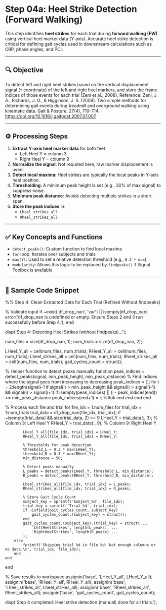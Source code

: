 # Step 04a: Heel Strike Detection (Forward Walking)

This step identifies **heel strikes** for each trial during **forward walking (FW)** using vertical heel marker data (Y-axis). Accurate heel strike detection is critical for defining gait cycles used in downstream calculations such as CRP, phase angles, and PCI.

---

## 🔍 Objective

To detect left and right heel strikes based on the vertical displacement signal (`Y` coordinate) of the left and right heel markers, and store the frame indices of those events for each trial (Zeni et al., 2008). 
Reference: Zeni, J. A., Richards, J. G., & Higginson, J. S. (2008). Two simple methods for determining gait events during treadmill and overground walking using kinematic data. Gait & Posture, 27(4), 710–714. https://doi.org/10.1016/j.gaitpost.2007.07.007

---

## ⚙️ Processing Steps

1. **Extract Y-axis heel marker data** for both feet:
   - Left Heel Y = column 3
   - Right Heel Y = column 9
2. **Normalize the signal**: Not required here, raw marker displacement is used.
3. **Detect local maxima**: Heel strikes are typically the local peaks in Y-axis heel position.
4. **Thresholding**: A minimum peak height is set (e.g., 30% of max signal) to suppress noise.
5. **Minimum peak distance**: Avoids detecting multiple strikes in a short span.
6. **Store the peak indices** in:
   - `Lheel_strikes_all`
   - `Rheel_strikes_all`

---

## ✅ Key Concepts and Functions

- `detect_peaks()`: Custom function to find local maxima
- `for` loop: Iterates over subjects and trials
- `max(Y)`: Used to set a relative detection threshold (e.g., `0.3 * max`)
- `modularity`: Allows this logic to be replaced by `findpeaks()` if Signal Toolbox is available

---

## 🧪 Sample Code Snippet

%% Step 4: Clean Extracted Data for Each Trial (Refined Without findpeaks)

% Validate input
if ~exist('df_drop_nan', 'var') || isempty(df_drop_nan)
    error('df_drop_nan is undefined or empty. Ensure Steps 2 and 3 run successfully before Step 4.');
end

disp('Step 4: Detecting Heel Strikes (without findpeaks)...');

num_files = size(df_drop_nan, 1);
num_trials = size(df_drop_nan, 2);

LHeel_Y_all = cell(num_files, num_trials);
RHeel_Y_all = cell(num_files, num_trials);
Lheel_strikes_all = cell(num_files, num_trials);
Rheel_strikes_all = cell(num_files, num_trials);
gait_cycles_count = struct();

% Helper function to detect peaks manually
function peak_indices = detect_peaks(signal, min_peak_height, min_peak_distance)
    % Find indices where the signal goes from increasing to decreasing
    peak_indices = [];
    for i = 2:length(signal)-1
        if signal(i) > min_peak_height && signal(i) > signal(i-1) && signal(i) > signal(i+1)
            if isempty(peak_indices) || (i - peak_indices(end)) >= min_peak_distance
                peak_indices(end+1) = i; %#ok<AGROW>
            end
        end
    end
end

% Process each file and trial
for file_idx = 1:num_files
    for trial_idx = 1:num_trials
        trial_data = df_drop_nan{file_idx, trial_idx};
        if ~isempty(trial_data) && size(trial_data, 2) >= 9
            LHeel_Y = trial_data(:, 3); % Column 3: Left Heel Y
            RHeel_Y = trial_data(:, 9); % Column 9: Right Heel Y

            LHeel_Y_all{file_idx, trial_idx} = LHeel_Y;
            RHeel_Y_all{file_idx, trial_idx} = RHeel_Y;

            % Thresholds for peak detection
            threshold_L = 0.3 * max(LHeel_Y);
            threshold_R = 0.3 * max(RHeel_Y);
            min_distance = 50;

            % Detect peaks manually
            L_peaks = detect_peaks(LHeel_Y, threshold_L, min_distance);
            R_peaks = detect_peaks(RHeel_Y, threshold_R, min_distance);

            Lheel_strikes_all{file_idx, trial_idx} = L_peaks;
            Rheel_strikes_all{file_idx, trial_idx} = R_peaks;

            % Store Gait Cycle Count
            subject_key = sprintf('Subject_%d', file_idx);
            trial_key = sprintf('Trial_%d', trial_idx);
            if ~isfield(gait_cycles_count, subject_key)
                gait_cycles_count.(subject_key) = struct();
            end
            gait_cycles_count.(subject_key).(trial_key) = struct( ...
                'LeftHeelStrikes', length(L_peaks), ...
                'RightHeelStrikes', length(R_peaks) ...
            );
        else
            fprintf('Skipping trial %d in file %d: Not enough columns or no data.\n', trial_idx, file_idx);
        end
    end
end

% Save results to workspace
assignin('base', 'LHeel_Y_all', LHeel_Y_all);
assignin('base', 'RHeel_Y_all', RHeel_Y_all);
assignin('base', 'Lheel_strikes_all', Lheel_strikes_all);
assignin('base', 'Rheel_strikes_all', Rheel_strikes_all);
assignin('base', 'gait_cycles_count', gait_cycles_count);

disp('Step 4 completed: Heel strike detection (manual) done for all trials.');
